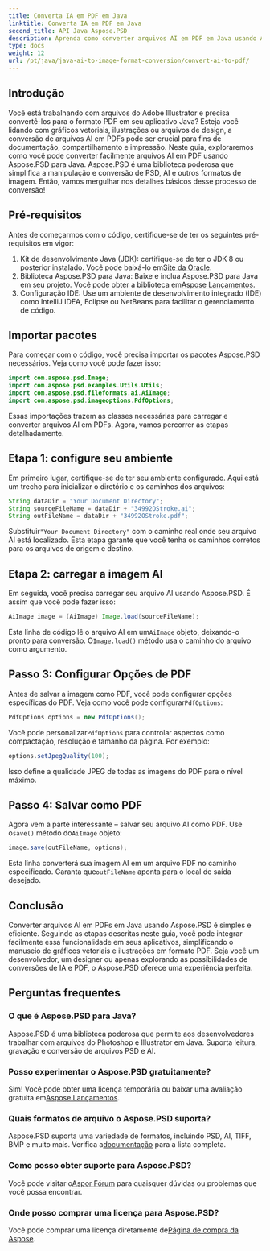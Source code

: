 ```yaml
---
title: Converta IA em PDF em Java
linktitle: Converta IA em PDF em Java
second_title: API Java Aspose.PSD
description: Aprenda como converter arquivos AI em PDF em Java usando Aspose.PSD. Siga nosso guia passo a passo detalhado para gerenciar com eficiência suas conversões de arquivos.
type: docs
weight: 12
url: /pt/java/java-ai-to-image-format-conversion/convert-ai-to-pdf/
---
```

## Introdução
Você está trabalhando com arquivos do Adobe Illustrator e precisa convertê-los para o formato PDF em seu aplicativo Java? Esteja você lidando com gráficos vetoriais, ilustrações ou arquivos de design, a conversão de arquivos AI em PDFs pode ser crucial para fins de documentação, compartilhamento e impressão. Neste guia, exploraremos como você pode converter facilmente arquivos AI em PDF usando Aspose.PSD para Java. Aspose.PSD é uma biblioteca poderosa que simplifica a manipulação e conversão de PSD, AI e outros formatos de imagem. Então, vamos mergulhar nos detalhes básicos desse processo de conversão!
## Pré-requisitos
Antes de começarmos com o código, certifique-se de ter os seguintes pré-requisitos em vigor:
1.  Kit de desenvolvimento Java (JDK): certifique-se de ter o JDK 8 ou posterior instalado. Você pode baixá-lo em[Site da Oracle](https://www.oracle.com/java/technologies/javase-downloads.html).
2.  Biblioteca Aspose.PSD para Java: Baixe e inclua Aspose.PSD para Java em seu projeto. Você pode obter a biblioteca em[Aspose Lançamentos](https://releases.aspose.com/psd/java/).
3. Configuração IDE: Use um ambiente de desenvolvimento integrado (IDE) como IntelliJ IDEA, Eclipse ou NetBeans para facilitar o gerenciamento de código.
## Importar pacotes
Para começar com o código, você precisa importar os pacotes Aspose.PSD necessários. Veja como você pode fazer isso:
```java
import com.aspose.psd.Image;
import com.aspose.psd.examples.Utils.Utils;
import com.aspose.psd.fileformats.ai.AiImage;
import com.aspose.psd.imageoptions.PdfOptions;
```
Essas importações trazem as classes necessárias para carregar e converter arquivos AI em PDFs. Agora, vamos percorrer as etapas detalhadamente.

## Etapa 1: configure seu ambiente
Em primeiro lugar, certifique-se de ter seu ambiente configurado. Aqui está um trecho para inicializar o diretório e os caminhos dos arquivos:
```java
String dataDir = "Your Document Directory"; 
String sourceFileName = dataDir + "34992OStroke.ai";
String outFileName = dataDir + "34992OStroke.pdf";
```
 Substituir`"Your Document Directory"` com o caminho real onde seu arquivo AI está localizado. Esta etapa garante que você tenha os caminhos corretos para os arquivos de origem e destino.
## Etapa 2: carregar a imagem AI
Em seguida, você precisa carregar seu arquivo AI usando Aspose.PSD. É assim que você pode fazer isso:
```java
AiImage image = (AiImage) Image.load(sourceFileName);
```
 Esta linha de código lê o arquivo AI em um`AiImage` objeto, deixando-o pronto para conversão. O`Image.load()` método usa o caminho do arquivo como argumento.
## Passo 3: Configurar Opções de PDF
Antes de salvar a imagem como PDF, você pode configurar opções específicas do PDF. Veja como você pode configurar`PdfOptions`:
```java
PdfOptions options = new PdfOptions();
```
 Você pode personalizar`PdfOptions` para controlar aspectos como compactação, resolução e tamanho da página. Por exemplo:
```java
options.setJpegQuality(100);
```
Isso define a qualidade JPEG de todas as imagens do PDF para o nível máximo.
## Passo 4: Salvar como PDF
 Agora vem a parte interessante – salvar seu arquivo AI como PDF. Use o`save()` método do`AiImage` objeto:
```java
image.save(outFileName, options);
```
 Esta linha converterá sua imagem AI em um arquivo PDF no caminho especificado. Garanta que`outFileName` aponta para o local de saída desejado.

## Conclusão
Converter arquivos AI em PDFs em Java usando Aspose.PSD é simples e eficiente. Seguindo as etapas descritas neste guia, você pode integrar facilmente essa funcionalidade em seus aplicativos, simplificando o manuseio de gráficos vetoriais e ilustrações em formato PDF. Seja você um desenvolvedor, um designer ou apenas explorando as possibilidades de conversões de IA e PDF, o Aspose.PSD oferece uma experiência perfeita.
## Perguntas frequentes
### O que é Aspose.PSD para Java?
Aspose.PSD é uma biblioteca poderosa que permite aos desenvolvedores trabalhar com arquivos do Photoshop e Illustrator em Java. Suporta leitura, gravação e conversão de arquivos PSD e AI.
### Posso experimentar o Aspose.PSD gratuitamente?
 Sim! Você pode obter uma licença temporária ou baixar uma avaliação gratuita em[Aspose Lançamentos](https://releases.aspose.com/psd/java/).
### Quais formatos de arquivo o Aspose.PSD suporta?
 Aspose.PSD suporta uma variedade de formatos, incluindo PSD, AI, TIFF, BMP e muito mais. Verifica a[documentação](https://reference.aspose.com/psd/java/) para a lista completa.
### Como posso obter suporte para Aspose.PSD?
 Você pode visitar o[Aspor Fórum](https://forum.aspose.com/c/psd/34) para quaisquer dúvidas ou problemas que você possa encontrar.
### Onde posso comprar uma licença para Aspose.PSD?
 Você pode comprar uma licença diretamente de[Página de compra da Aspose](https://purchase.aspose.com/buy).